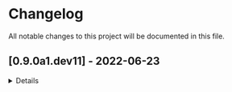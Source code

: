 # Changelog

All notable changes to this project will be documented in this file.

## [0.9.0a1.dev11] - 2022-06-23

<details>

### 7c277c3

- refactor!: use httpx in qqqr
- refactor!: new qqqr structure

### 6a70077

- refactor: move aioqzone login event to qqqr

### b91a2a8

- test: update tests
- feat(api)!: MixedLoginman is not subclass of UpLoginman and QrLoginman
- proj: remove aiohttp from project
- feat(api): capture video field in msgdetails
- feat(api): add from_floatview for VideoInfo

### 766b9ac

- feat: remove setting UA support
- fix: ImportError of multidict
- feat: handle GeneratorExit

### 5638ae4

- refactor!: feeds3_html_more returns FeedMoreResp object instead of tuple
- refactor: remove request method in LoginBase
- perf: add slots for dataclass types on py310 and above
- style: remove type ignore anno. in DummyQapi
- test: update to use ClientAdapter

### 5cff8d9

- refactor: mv js files into archive
- feat!: add TcaptchaSession in captcha

### 5cd3baa

- fix: `AsyncClient` was not imported
- ci: rollback test.yml

### 605729c

- ci: fix ci file syntax error

### 37e5986

- test: fix connect pool not cleared when client exit
- fix: response not closed in `__aexit__`

### 9397ee8

- proj: add changelog generator config
- ci: use generated changelog as pr body
- security: update numpy 1.21.x

### 923de6b


- ci: add job trigger flag

### ab53ee3

- ci: fix wrong pr body

### 20ac0c2

- fix!: new captcha protocol




</details>
